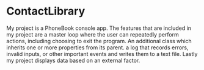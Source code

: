 # ContactLibrary

My project is a PhoneBook console app. The features that are included in my project are a master loop where the user can repeatedly perform 
actions, including choosing to exit the program. An additional class which inherits one or more properties from its parent. a log that records errors, invalid 
inputs, or other important events and writes them to a text file. Lastly my project displays data based on an external factor. 


